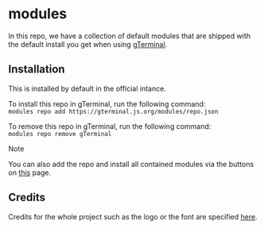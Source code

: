 # modules

In this repo, we have a collection of default modules that are shipped with the default install you get when using [gTerminal](https://gterminal.js.org/).

## Installation

This is installed by default in the official intance.

To install this repo in gTerminal, run the following command:  
`modules repo add https://gterminal.js.org/modules/repo.json`

To remove this repo in gTerminal, run the following command:  
`modules repo remove gTerminal`

> [!NOTE]
> You can also add the repo and install all contained modules via the buttons on [this](https://github.com/gTerminal-project/modules/blob/main/GeneratedDocs.md) page.

## Credits

Credits for the whole project such as the logo or the font are specified [here](https://github.com/gTerminal-project/.github/).
